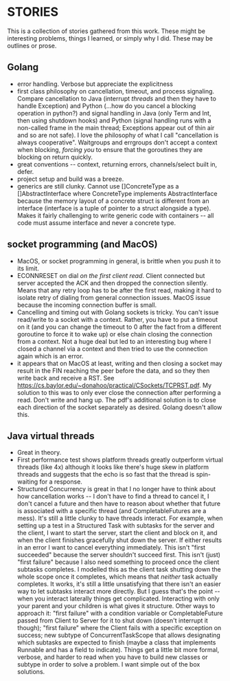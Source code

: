 # STORIES

This is a collection of stories gathered from this work.  These might be
interesting problems, things I learned, or simply why I did.  These may be
outlines or prose.

## Golang
- error handling.  Verbose but appreciate the explicitness
- first class philosophy on cancellation, timeout, and process signaling.  Compare cancellation to Java (interrupt _threads_ and then they have to handle Exception) and Python (...how do you cancel a blocking operation in python?) and signal handling in Java (only Term and Int, then using shutdown hooks) and Python (signal handling runs with a non-called frame in the main thread; Exceptions appear out of thin air and so are not safe).  I love the philosophy of what I call "cancellation is always cooperative".  Waitgroups and errgroups don't accept a context when blocking, _forcing you_ to ensure that the goroutines they are blocking on return quickly.
- great conventions -- context, returning errors, channels/select built in, defer.
- project setup and build was a breeze.
- generics are still clunky.  Cannot use []ConcreteType as a []AbstractInterface where ConcreteType implements AbstractInterface because the memory layout of a concrete struct is different from an interface (interface is a tuple of pointer to a struct alongside a type).  Makes it fairly challenging to write generic code with containers -- all code must assume interface and never a concrete type.

## socket programming (and MacOS)
- MacOS, or socket programming in general, is brittle when you push it to its limit.
- ECONNRESET on dial _on the first client read_.  Client connected but server accepted the ACK and then dropped the connection silently.  Means that any retry loop has to be after the first read, making it hard to isolate retry of dialing from general connection issues.  MacOS issue because the incoming connection buffer is small.
- Cancelling and timing out with Golang sockets is tricky.  You can't issue read/write to a socket with a context.  Rather, you have to put a timeout on it (and you can change the timeout to 0 after the fact from a different goroutine to force it to wake up) or else chain closing the connection from a context.  Not a huge deal but led to an interesting bug where I closed a channel via a context and then tried to use the connection again which is an error.
- it appears that on MacOS at least, writing and then closing a socket may result in the FIN reaching the peer before the data, and so they then write back and receive a RST.  See https://cs.baylor.edu/~donahoo/practical/CSockets/TCPRST.pdf.  My solution to this was to only ever close the connection after performing a read.  Don't write and hang up.  The pdf's additional solution is to close each direction of the socket separately as desired.  Golang doesn't allow this.

## Java virtual threads
- Great in theory.
- First performance test shows platform threads greatly outperform virtual threads (like 4x) although it looks like there's huge skew in platform threads and suggests that the echo is so fast that the thread is spin-waiting for a response.
- Structured Concurrency is great in that I no longer have to think about how cancellation works -- I don't have to find a thread to cancel it, I don't cancel a future and then have to reason about whether that future is associated with a specific thread (and CompletableFutures are a mess).  It's still a little clunky to have threads interact.  For example, when setting up a test in a Structured Task with subtasks for the server and the client, I want to start the server, start the client and block on it, and when the client finishes gracefully shut down the server.  If either results in an error I want to cancel everything immediately.  This isn't "first succeeded" because the server shouldn't succeed first.  This isn't (just) "first failure" because I also need something to proceed once the client subtasks completes.  I modelled this as the client task shutting down the whole scope once it completes, which means that _neither_ task actually completes.  It works, it's still a little unsatisfying that there isn't an easier way to let subtasks interact more directly.  But I guess that's the point -- when you interact laterally things get complicated.  Interacting with only your parent and your children is what gives it structure.  Other ways to approach it: "first failure" with a condition variable or CompletableFuture passed from Client to Server for it to shut down (doesn't interrupt it though); "first failure" where the Client fails with a specific exception on success; new subtype of ConcurrentTaskScope that allows designating which subtasks are expected to finish (maybe a class that implements Runnable and has a field to indicate).  Things get a little bit more formal, verbose, and harder to read when you have to build new classes or subtype in order to solve a problem.  I want simple out of the box solutions.